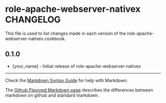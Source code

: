 role-apache-webserver-nativex CHANGELOG
=======================================

This file is used to list changes made in each version of the role-apache-webserver-nativex cookbook.

0.1.0
-----
- [your_name] - Initial release of role-apache-webserver-nativex

- - -
Check the [Markdown Syntax Guide](http://daringfireball.net/projects/markdown/syntax) for help with Markdown.

The [Github Flavored Markdown page](http://github.github.com/github-flavored-markdown/) describes the differences between markdown on github and standard markdown.
